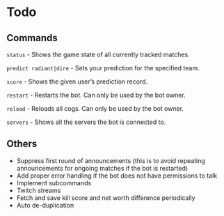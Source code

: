 # Todo

## Commands
`status` - Shows the game state of all currently tracked matches.

`predict radiant|dire` - Sets your prediction for the specified team.

`score` - Shows the given user’s prediction record.

`restart` - Restarts the bot. Can only be used by the bot owner.

`reload` - Reloads all cogs. Can only be used by the bot owner.

`servers` - Shows all the servers the bot is connected to.

## Others
* Suppress first round of announcements (this is to avoid repeating announcements for ongoing matches if the bot is restarted)
* Add proper error handling if the bot does not have permissions to talk
* Implement subcommands
* Twitch streams
* Fetch and save kill score and net worth difference periodically
* Auto de-duplication